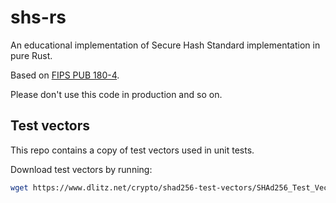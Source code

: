 # shs-rs

An educational implementation of Secure Hash Standard implementation in pure Rust.

Based on [FIPS PUB 180-4](https://nvlpubs.nist.gov/nistpubs/FIPS/NIST.FIPS.180-4.pdf).

Please don't use this code in production and so on.

## Test vectors

This repo contains a copy of test vectors used in unit tests.

Download test vectors by running:

```bash
wget https://www.dlitz.net/crypto/shad256-test-vectors/SHAd256_Test_Vectors.txt .
```